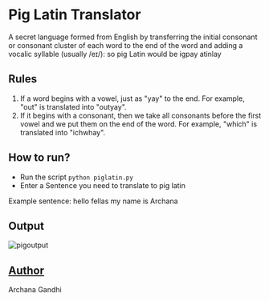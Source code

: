 # Pig Latin Translator
A secret language formed from English by transferring the initial consonant or consonant cluster of each word to the end of the word and adding a vocalic syllable (usually /eɪ/): so pig Latin would be igpay atinlay

## Rules
1. If a word begins with a vowel, just as "yay" to the end. For example, "out" is translated into "outyay".
2. If it begins with a consonant, then we take all consonants before the first vowel and we put them on the end of the word. For example, "which" is translated into "ichwhay".
  
## How to run?
 
 - Run the script ```python piglatin.py```
 - Enter a Sentence you need to translate to pig latin
  
 Example sentence: hello fellas my name is Archana
   
## Output
![pigoutput](https://user-images.githubusercontent.com/74424757/115106340-dfd7ee00-9f81-11eb-8412-ad344823be1d.PNG)


## [Author](https://github.com/archanagandhi)
Archana Gandhi 
